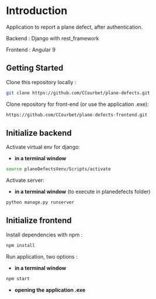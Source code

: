 # Introduction

Application to report a plane defect, after authentication.

Backend : Django with rest_framework

Frontend : Angular 9

## Getting Started

Clone this repository locally :

``` bash
git clone https://github.com/CCourbet/plane-defects.git
```

Clone repository for front-end (or use the application .exe):
``` bash
https://github.com/CCourbet/plane-defects-frontend.git
```

## Initialize backend

Activate virtual env for django:

- **in a terminal window**
``` bash
source planeDefectsVenv/Scripts/activate
```

Activate server:

- **in a terminal window** (to execute in planedefects folder)
``` bash
python manage.py runserver
```

## Initialize frontend

Install dependencies with npm :

``` bash
npm install
```

Run application, two options :
- **in a terminal window**

``` bash
npm start
```

- **opening the application .exe**


